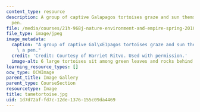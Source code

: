 ```yaml
---
content_type: resource
description: A group of captive Galapagos tortoises graze and sun themselves in a
  pen.
file: /media/courses/21h-968j-nature-environment-and-empire-spring-2010/1d7d72affd7c12de1376155c09da4469_tametortoise.jpg
file_type: image/jpeg
image_metadata:
  caption: "A group of captive Gal\xE1pagos tortoises graze and sun themselves in\
    \ a pen."
  credit: 'Credit: Courtesy of Harriet Ritvo. Used with permission.'
  image-alt: 6 large tortoises sit among green leaves and rocks behind a wall.
learning_resource_types: []
ocw_type: OCWImage
parent_title: Image Gallery
parent_type: CourseSection
resourcetype: Image
title: tametortoise.jpg
uid: 1d7d72af-fd7c-12de-1376-155c09da4469
---
```

